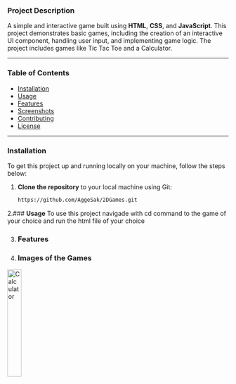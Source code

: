 ### **Project Description**
A simple and interactive game built using **HTML**, **CSS**, and **JavaScript**. This project demonstrates basic games, including the creation of an interactive UI component, handling user input, and implementing game logic. The project includes games like Tic Tac Toe and a Calculator.

---

### **Table of Contents**
- [Installation](#installation)
- [Usage](#usage)
- [Features](#features)
- [Screenshots](#screenshots)
- [Contributing](#contributing)
- [License](#license)

---

### **Installation** <a name="installation"></a>
To get this project up and running locally on your machine, follow the steps below:

1. **Clone the repository** to your local machine using Git:
   ```bash
   https://github.com/AggeSak/2DGames.git

2.### **Usage** <a name="usage"></a>
To use this project navigade with cd command to the game of your choice and run the html file of your choice

3. ### **Features** <a name="features"></a>

4. ### **Images of the Games** <a name="screenshots"></a>

<img src="Images/Calculator.png" alt="Calculator" width="25%" />

